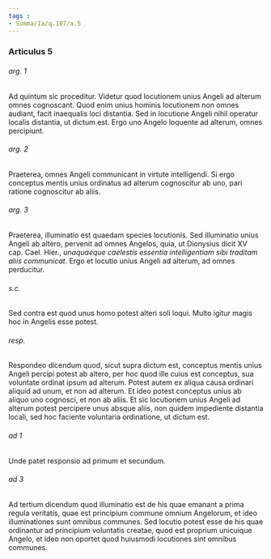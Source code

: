 ```yaml
---
tags : 
- Summa/Ia/q.107/a.5
---
```


### Articulus 5

###### arg. 1
Ad quintum sic proceditur. Videtur quod locutionem unius Angeli ad alterum omnes cognoscant. Quod enim unius hominis locutionem non omnes audiant, facit inaequalis loci distantia. Sed in locutione Angeli nihil operatur localis distantia, ut dictum est. Ergo uno Angelo loquente ad alterum, omnes percipiunt.

###### arg. 2
Praeterea, omnes Angeli communicant in virtute intelligendi. Si ergo conceptus mentis unius ordinatus ad alterum cognoscitur ab uno, pari ratione cognoscitur ab aliis.

###### arg. 3
Praeterea, illuminatio est quaedam species locutionis. Sed illuminatio unius Angeli ab altero, pervenit ad omnes Angelos, quia, ut Dionysius dicit XV cap. Cael. Hier., *unaquaeque caelestis essentia intelligentiam sibi traditam aliis communicat*. Ergo et locutio unius Angeli ad alterum, ad omnes perducitur.

###### s.c.
Sed contra est quod unus homo potest alteri soli loqui. Multo igitur magis hoc in Angelis esse potest.

###### resp.
Respondeo dicendum quod, sicut supra dictum est, conceptus mentis unius Angeli percipi potest ab altero, per hoc quod ille cuius est conceptus, sua voluntate ordinat ipsum ad alterum. Potest autem ex aliqua causa ordinari aliquid ad unum, et non ad alterum. Et ideo potest conceptus unius ab aliquo uno cognosci, et non ab aliis. Et sic locutionem unius Angeli ad alterum potest percipere unus absque aliis, non quidem impediente distantia locali, sed hoc faciente voluntaria ordinatione, ut dictum est.

###### ad 1
Unde patet responsio ad primum et secundum.

###### ad 3
Ad tertium dicendum quod illuminatio est de his quae emanant a prima regula veritatis, quae est principium commune omnium Angelorum, et ideo illuminationes sunt omnibus communes. Sed locutio potest esse de his quae ordinantur ad principium voluntatis creatae, quod est proprium unicuique Angelo, et ideo non oportet quod huiusmodi locutiones sint omnibus communes.


